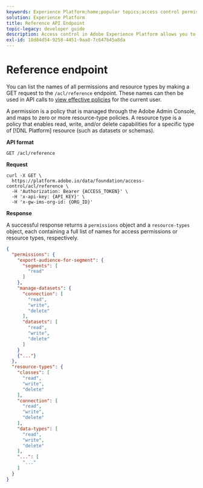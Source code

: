 ```yaml
---
keywords: Experience Platform;home;popular topics;access control permissions;access control resource types;access control api
solution: Experience Platform
title: Reference API Endpoint
topic-legacy: developer guide
description: Access control in Adobe Experience Platform allows you to manage roles and permissions for various Platform capabilities by using the Adobe Admin Console. You can list the names of all permissions and resource types by making a GET request to the /acl/reference endpoint in the Access Control API. These names can then be used in API calls to view effective policies for the current user.
exl-id: 18d84d54-9258-4451-9aa8-7c647b45a8da
---
```

# Reference endpoint

You can list the names of all permissions and resource types by making a GET request to the `/acl/reference` endpoint. These names can then be used in API calls to [view effective policies](./effective-policies.md) for the current user.

A permission is a policy that is managed through the Adobe Admin Console, and maps to zero or more resource-type policies. A resource type is a policy that enables read, write, and/or delete capabilities for a specific type of [!DNL Platform] resource (such as datasets or schemas).

**API format**

```http
GET /acl/reference
```

**Request**

```shell
curl -X GET \
  https://platform.adobe.io/data/foundation/access-control/acl/reference \
  -H 'Authorization: Bearer {ACCESS_TOKEN}' \
  -H 'x-api-key: {API_KEY}' \
  -H 'x-gw-ims-org-id: {ORG_ID}'
```

**Response**

A successful response returns a `permissions` object and a `resource-types` object, each containing a full list of names for access permissions or resource types, respectively.

```json
{
  "permissions": {
    "export-audience-for-segment": {
      "segments": [
        "read"
      ]
    },
    "manage-datasets": {
      "connection": [
        "read",
        "write",
        "delete"
      ],
      "datasets": [
        "read",
        "write",
        "delete"
      ]
    }
    {"..."}
  },
  "resource-types": {
    "classes": [
      "read",
      "write",
      "delete"
    ],
    "connection": [
      "read",
      "write",
      "delete"
    ],
    "data-types": [
      "read",
      "write",
      "delete"
    ],
    "...": [
      "..."
    ]
  }
}
```
